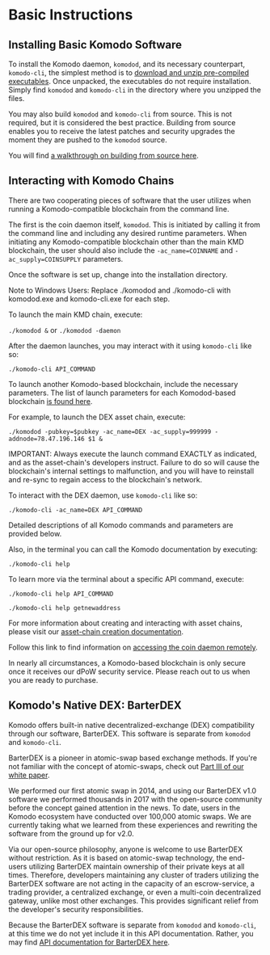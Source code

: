# Basic Instructions

## Installing Basic Komodo Software

To install the Komodo daemon, `komodod`, and its necessary counterpart, `komodo-cli`, the simplest method is to [download and unzip pre-compiled executables](https://github.com/KomodoPlatform/komodo/releases). Once unpacked, the executables do not require installation. Simply find `komodod` and `komodo-cli` in the directory where you unzipped the files.

You may also build `komodod` and `komodo-cli` from source. This is not required, but it is considered the best practice. Building from source enables you to receive the latest patches and security upgrades the moment they are pushed to the `komodod` source.

You will find [a walkthrough on building from source here](https://docs.komodoplatform.com/komodo/install-Komodo-manually.html).

## Interacting with Komodo Chains

There are two cooperating pieces of software that the user utilizes when running a Komodo-compatible blockchain from the command line.

The first is the coin daemon itself, `komodod`. This is initiated by calling it from the command line and including any desired runtime parameters. When initiating any Komodo-compatible blockchain other than the main KMD blockchain, the user should also include the `-ac_name=COINNAME` and `-ac_supply=COINSUPPLY` parameters.

Once the software is set up, change into the installation directory.

<aside class="notice">
  Note to Windows Users: Replace ./komodod and ./komodo-cli with komodod.exe and komodo-cli.exe for each step.
</aside>

To launch the main KMD chain, execute:

`./komodod &` or `./komodod -daemon`

After the daemon launches, you may interact with it using `komodo-cli` like so:

`./komodo-cli API_COMMAND`

To launch another Komodo-based blockchain, include the necessary parameters. The list of launch parameters for each Komodod-based blockchain [is found here](https://github.com/VerusCoin/VerusCoin/blob/master/src/assetchains.old).

For example, to launch the DEX asset chain, execute:

`./komodod -pubkey=$pubkey -ac_name=DEX -ac_supply=999999 -addnode=78.47.196.146 $1 &`

<aside class="notice">
  IMPORTANT: Always execute the launch command EXACTLY as indicated, and as the asset-chain's developers instruct. Failure to do so will cause the blockchain's internal settings to malfunction, and you will have to reinstall and re-sync to regain access to the blockchain's network.
</aside>

To interact with the DEX daemon, use `komodo-cli` like so:

`./komodo-cli -ac_name=DEX API_COMMAND`

Detailed descriptions of all Komodo commands and parameters are provided below.

Also, in the terminal you can call the Komodo documentation by executing:

`./komodo-cli help`

To learn more via the terminal about a specific API command, execute:

`./komodo-cli help API_COMMAND`

```
./komodo-cli help getnewaddress
```

For more information about creating and interacting with asset chains, please visit our [asset-chain creation documentation](/005-installations/015-creating-asset-chains.html).

Follow this link to find information on [accessing the coin daemon remotely](/005-installations/019-common-runtime-parameters.html#accessing-the-coin-daemon-remotely).

<aside class="notice">
  In nearly all circumstances, a Komodo-based blockchain is only secure once it receives our dPoW security service. Please reach out to us when you are ready to purchase.
</aside>

## Komodo's Native DEX: BarterDEX

Komodo offers built-in native decentralized-exchange (DEX) compatibility through our software, BarterDEX. This software is separate from `komodod` and `komodo-cli`.

BarterDEX is a pioneer in atomic-swap based exchange methods. If you're not familiar with the concept of atomic-swaps, check out [Part III of our white paper](https://komodoplatform.com/whitepaper).

We performed our first atomic swap in 2014, and using our BarterDEX v1.0 software we performed thousands in 2017 with the open-source community before the concept gained attention in the news. To date, users in the Komodo ecosystem have conducted over 100,000 atomic swaps. We are currently taking what we learned from these experiences and rewriting the software from the ground up for v2.0.

Via our open-source philosophy, anyone is welcome to use BarterDEX without restriction. As it is based on atomic-swap technology, the end-users utilizing BarterDEX maintain ownership of their private keys at all times. Therefore, developers maintaining any cluster of traders utilizing the BarterDEX software are not acting in the capacity of an escrow-service, a trading provider, a centralized exchange, or even a multi-coin decentralized gateway, unlike most other exchanges. This provides significant relief from the developer's security responsibilities.

Because the BarterDEX software is separate from `komodod` and `komodo-cli`, at this time we do not yet include it in this API documentation. Rather, you may find [API documentation for BarterDEX here](https://docs.komodoplatform.com/barterDEX/barterDEX-API.html).

